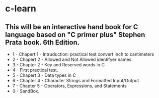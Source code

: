 # c-learn
## This will be an interactive hand book for C language based on "C primer plus" Stephen Prata book. 6th Edition.

* 1 - Chapert 1 - Intruduction: practical test convert inch to cantimeters
* 2 - Chapert 2 - Allowed and Not Allowed identifyer names.
* 3 - Chapter 2 - Key and Reserved words in C
* 4 - First practical test.
* 5 - Chapert 3 - Data types in C
* 6 - Chapter 4 - Character Strings and Formatted Input/Output
* 7 - Chapter 5 - Operators, Expressions, and Statements
* 0 - SandBox.
